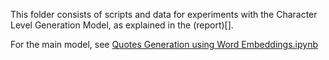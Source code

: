 This folder consists of scripts and data for experiments with the Character Level Generation Model, as explained in the (report)[].

For the main model, see [Quotes Generation using Word Embeddings.ipynb](https://github.com/krohak/QuoteGen/blob/master/Quotes%20Generation%20using%20Word%20Embeddings.ipynb)
